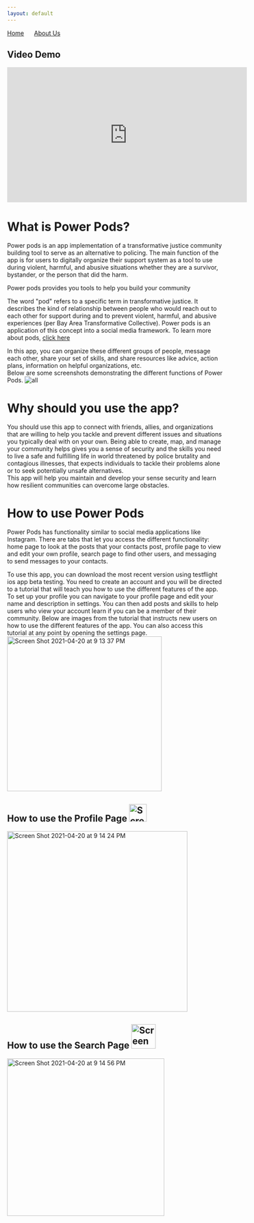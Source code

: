 ```yaml
---
layout: default
---
```


[Home](/index.md) &nbsp;&nbsp;&nbsp;&nbsp; [About Us](./about-us.md)

## Video Demo
<iframe width="560" height="315" src="https://www.youtube.com/embed/7P28K8C5rN4" title="YouTube video player" frameborder="0" allow="accelerometer; autoplay; clipboard-write; encrypted-media; gyroscope; picture-in-picture" allowfullscreen></iframe>
               
# What is Power Pods?
Power pods is an app implementation of a transformative justice community building tool to serve as an alternative to policing. The main function of the app is for users to digitally organize their support system as a tool to use during violent, harmful, and abusive situations whether they are a survivor, bystander, or the person that did the harm. 
                                    
Power pods provides you tools to help you build your community

The word "pod" refers to a specific term in transformative justice. It describes the kind of relationship between people who would reach out to each other for      support during and to prevent violent, harmful, and abusive experiences (per Bay Area Transformative Collective). Power pods is an application of this concept into a social media framework. To learn more about pods, [click here](https://batjc.wordpress.com/pods-and-pod-mapping-worksheet/)

In this app, you can organize these different groups of people, message each other, share your set of skills, and share resources like advice, action plans, information on helpful organizations, etc.                      
Below are some screenshots demonstrating the different functions of Power Pods.
![all](https://user-images.githubusercontent.com/44776047/115801414-b3213d80-a3aa-11eb-8d9f-8d11f3f6abcc.png)
                 
# Why should you use the app?
You should use this app to connect with friends, allies, and organizations that are willing to help you tackle and prevent different issues and situations you typically deal with on your own. Being able to create, map, and manage your community helps gives you a sense of security and the skills you need to live a safe and fulfilling life in world threatened by police brutality and contagious illnesses, that expects individuals to tackle their problems alone or to seek potentially unsafe alternatives.                                                                 
This app will help you maintain and develop your sense security and learn how resilient communities can overcome large obstacles.                 

# How to use Power Pods
Power Pods has functionality similar to social media applications like Instagram. There are tabs that let you access the different functionality: home page to look at the posts that your contacts post, profile page to view and edit your own profile, search page to find other users, and messaging to send messages to your contacts.
                                               
To use this app, you can download the most recent version using testflight ios app beta testing. You need to create an account and you will be directed to a tutorial that will teach you how to use the different features of the app. To set up your profile you can navigate to your profile page and edit your name and description in settings. You can then add posts and skills to help users who view your account learn if you can be a member of their community. Below are images from the tutorial that instructs new users on how to use the different features of the app. You can also access this tutorial at any point by opening the settings page.                                                
<img width="361" alt="Screen Shot 2021-04-20 at 9 13 37 PM" src="https://user-images.githubusercontent.com/59942012/115482700-49bff400-a21d-11eb-8acc-db5a848db0bf.png">


## How to use the Profile Page    <img width="41" alt="Screen Shot 2021-04-20 at 9 34 58 PM" src="https://user-images.githubusercontent.com/59942012/115484148-42e6b080-a220-11eb-8ea5-a833fd60f589.png">
<img width="421" alt="Screen Shot 2021-04-20 at 9 14 24 PM" src="https://user-images.githubusercontent.com/59942012/115482774-652aff00-a21d-11eb-8d60-49da41f33d20.png">

## How to use the Search Page     <img width="57" alt="Screen Shot 2021-04-20 at 9 35 13 PM" src="https://user-images.githubusercontent.com/59942012/115484162-4b3eeb80-a220-11eb-8e35-f7f6de18e8c9.png">
<img width="367" alt="Screen Shot 2021-04-20 at 9 14 56 PM" src="https://user-images.githubusercontent.com/59942012/115482794-76740b80-a21d-11eb-8195-4e62ba0b1bef.png">




